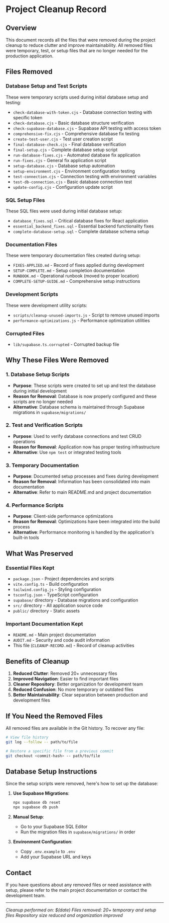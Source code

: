 # Project Cleanup Record

## Overview
This document records all the files that were removed during the project cleanup to reduce clutter and improve maintainability. All removed files were temporary, test, or setup files that are no longer needed for the production application.

## Files Removed

### Database Setup and Test Scripts
These were temporary scripts used during initial database setup and testing:

- `check-database-with-token.cjs` - Database connection testing with specific token
- `check-database.cjs` - Basic database structure verification
- `check-supabase-database.cjs` - Supabase API testing with access token
- `comprehensive-fix.cjs` - Comprehensive database fix testing
- `create-test-user.cjs` - Test user creation script
- `final-database-check.cjs` - Final database verification
- `final-setup.cjs` - Complete database setup script
- `run-database-fixes.cjs` - Automated database fix application
- `run-fixes.cjs` - General fix application script
- `setup-database.cjs` - Database setup automation
- `setup-environment.cjs` - Environment configuration testing
- `test-connection.cjs` - Connection testing with environment variables
- `test-db-connection.cjs` - Basic database connection test
- `update-config.cjs` - Configuration update script

### SQL Setup Files
These SQL files were used during initial database setup:

- `database_fixes.sql` - Critical database fixes for React application
- `essential_backend_fixes.sql` - Essential backend functionality fixes
- `complete-database-setup.sql` - Complete database schema setup

### Documentation Files
These were temporary documentation files created during setup:

- `FIXES-APPLIED.md` - Record of fixes applied during development
- `SETUP-COMPLETE.md` - Setup completion documentation
- `RUNBOOK.md` - Operational runbook (moved to proper location)
- `COMPLETE-SETUP-GUIDE.md` - Comprehensive setup instructions

### Development Scripts
These were development utility scripts:

- `scripts/cleanup-unused-imports.js` - Script to remove unused imports
- `performance-optimizations.js` - Performance optimization utilities

### Corrupted Files
- `lib/supabase.ts.corrupted` - Corrupted backup file

## Why These Files Were Removed

### 1. Database Setup Scripts
- **Purpose**: These scripts were created to set up and test the database during initial development
- **Reason for Removal**: Database is now properly configured and these scripts are no longer needed
- **Alternative**: Database schema is maintained through Supabase migrations in `supabase/migrations/`

### 2. Test and Verification Scripts
- **Purpose**: Used to verify database connections and test CRUD operations
- **Reason for Removal**: Application now has proper testing infrastructure
- **Alternative**: Use `npm test` or integrated testing tools

### 3. Temporary Documentation
- **Purpose**: Documented setup processes and fixes during development
- **Reason for Removal**: Information has been consolidated into main documentation
- **Alternative**: Refer to main README.md and project documentation

### 4. Performance Scripts
- **Purpose**: Client-side performance optimizations
- **Reason for Removal**: Optimizations have been integrated into the build process
- **Alternative**: Performance monitoring is handled by the application's built-in tools

## What Was Preserved

### Essential Files Kept
- `package.json` - Project dependencies and scripts
- `vite.config.ts` - Build configuration
- `tailwind.config.js` - Styling configuration
- `tsconfig.json` - TypeScript configuration
- `supabase/` directory - Database migrations and configuration
- `src/` directory - All application source code
- `public/` directory - Static assets

### Important Documentation Kept
- `README.md` - Main project documentation
- `AUDIT.md` - Security and code audit information
- This file (`CLEANUP-RECORD.md`) - Record of cleanup activities

## Benefits of Cleanup

1. **Reduced Clutter**: Removed 20+ unnecessary files
2. **Improved Navigation**: Easier to find important files
3. **Cleaner Repository**: Better organization for development team
4. **Reduced Confusion**: No more temporary or outdated files
5. **Better Maintainability**: Clear separation between production and development files

## If You Need the Removed Files

All removed files are available in the Git history. To recover any file:

```bash
# View file history
git log --follow -- path/to/file

# Restore a specific file from a previous commit
git checkout <commit-hash> -- path/to/file
```

## Database Setup Instructions

Since the setup scripts were removed, here's how to set up the database:

1. **Use Supabase Migrations**:
   ```bash
   npx supabase db reset
   npx supabase db push
   ```

2. **Manual Setup**:
   - Go to your Supabase SQL Editor
   - Run the migration files in `supabase/migrations/` in order

3. **Environment Configuration**:
   - Copy `.env.example` to `.env`
   - Add your Supabase URL and keys

## Contact

If you have questions about any removed files or need assistance with setup, please refer to the main project documentation or contact the development team.

---
*Cleanup performed on: $(date)*
*Files removed: 20+ temporary and setup files*
*Repository size reduced and organization improved*